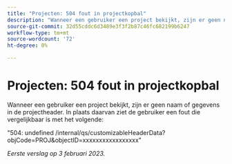 ```yaml
---
title: "Projecten: 504 fout in projectkopbal"
description: "Wanneer een gebruiker een project bekijkt, zijn er geen naam of gegevens in de projectkopbal. In plaats daarvan ziet de gebruiker een fout."
source-git-commit: 32d55cddc6d3489e3f3f2b87c46fc682199b6247
workflow-type: tm+mt
source-wordcount: '72'
ht-degree: 0%

---
```



# Projecten: 504 fout in projectkopbal

Wanneer een gebruiker een project bekijkt, zijn er geen naam of gegevens in de projectheader. In plaats daarvan ziet de gebruiker een fout die vergelijkbaar is met het volgende:

&quot;504: undefined /internal/qs/customizableHeaderData?objCode=PROJ&amp;objectID=xxxxxxxxxxxxxxxxx&quot;

_Eerste verslag op 3 februari 2023._

